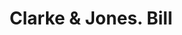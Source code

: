 ---
doi: 10.7916/D85B1DNW
date_other: '1890'
date_other_textual: '1890'
form: printed ephemera
genre:
- Invoices
name:
- Clarke & Jones
object_in_context_url: https://biggert.cul.columbia.edu/items/view/ave_biggert_01862
subject_hierarchical_geographic:
- Baltimore, Maryland, United States
subject_name:
- Clarke & Jones
title: Clarke & Jones. Bill
sort_title: Clarke & Jones. Bill
call_number: ave_biggert_01862
coordinates:
- 39.28333333333333,-76.61666666666666
pid: ave_biggert_01862
identifiers: ave_biggert_01862
thumbnail: https://derivativo-1.library.columbia.edu/iiif/2/ldpd:490627/full/!256,256/0/native.jpg
permalink: "/items/ave_biggert_01862/"
layout: iiif-image-page
---